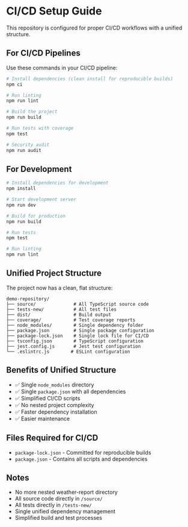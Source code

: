 # CI/CD Setup Guide

This repository is configured for proper CI/CD workflows with a unified structure.

## For CI/CD Pipelines

Use these commands in your CI/CD pipeline:

```bash
# Install dependencies (clean install for reproducible builds)
npm ci

# Run linting
npm run lint

# Build the project
npm run build

# Run tests with coverage
npm test

# Security audit
npm run audit
```

## For Development

```bash
# Install dependencies for development
npm install

# Start development server
npm run dev

# Build for production
npm run build

# Run tests
npm test

# Run linting
npm run lint
```

## Unified Project Structure

The project now has a clean, flat structure:

```
demo-repository/
├── source/              # All TypeScript source code
├── tests-new/           # All test files
├── dist/                # Build output
├── coverage/            # Test coverage reports
├── node_modules/        # Single dependency folder
├── package.json         # Single package configuration
├── package-lock.json    # Single lock file for CI/CD
├── tsconfig.json        # TypeScript configuration
├── jest.config.js       # Jest test configuration
└── .eslintrc.js        # ESLint configuration
```

## Benefits of Unified Structure

- ✅ Single `node_modules` directory
- ✅ Single `package.json` with all dependencies
- ✅ Simplified CI/CD scripts
- ✅ No nested project complexity
- ✅ Faster dependency installation
- ✅ Easier maintenance

## Files Required for CI/CD

- `package-lock.json` - Committed for reproducible builds
- `package.json` - Contains all scripts and dependencies

## Notes

- No more nested weather-report directory
- All source code directly in `/source/`
- All tests directly in `/tests-new/`
- Single unified dependency management
- Simplified build and test processes
